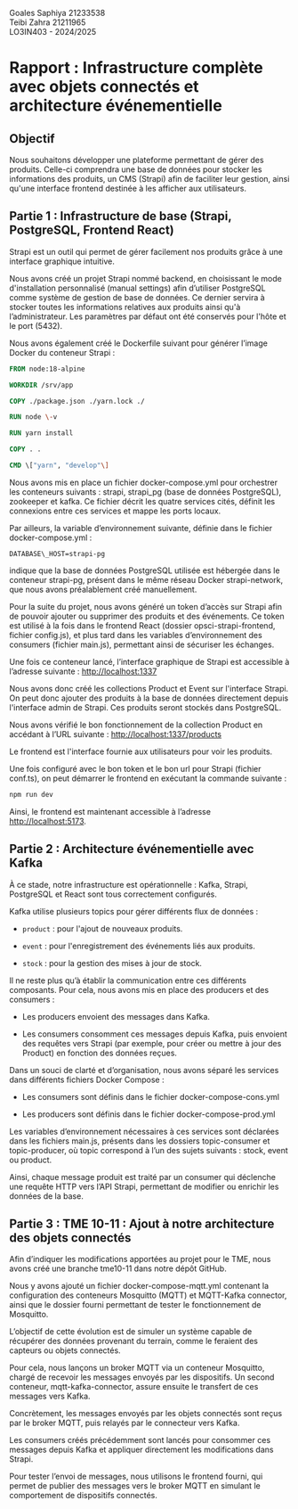 Goales Saphiya 21233538  
Teibi Zahra 21211965  
LO3IN403 \- 2024/2025

# Rapport : Infrastructure complète avec objets connectés et architecture événementielle

## Objectif

Nous souhaitons développer une plateforme permettant de gérer des produits. Celle-ci comprendra une base de données pour stocker les informations des produits, un CMS (Strapi) afin de faciliter leur gestion, ainsi qu'une interface frontend destinée à les afficher aux utilisateurs.

## Partie 1 : Infrastructure de base (Strapi, PostgreSQL, Frontend React)

Strapi est un outil qui permet de gérer facilement nos produits grâce à une interface graphique intuitive.

Nous avons créé un projet Strapi nommé backend, en choisissant le mode d'installation personnalisé (manual settings) afin d’utiliser PostgreSQL comme système de gestion de base de données. Ce dernier servira à stocker toutes les informations relatives aux produits ainsi qu'à l’administrateur. Les paramètres par défaut ont été conservés pour l'hôte et le port (5432).

Nous avons également créé le Dockerfile suivant pour générer l’image Docker du conteneur Strapi :

   ```dockerfile
FROM node:18-alpine

WORKDIR /srv/app

COPY ./package.json ./yarn.lock ./

RUN node \-v 

RUN yarn install 

COPY . . 

CMD \["yarn", "develop"\]
   ```

Nous avons mis en place un fichier docker-compose.yml pour orchestrer les conteneurs suivants : strapi, strapi\_pg (base de données PostgreSQL), zookeeper et kafka. Ce fichier décrit les quatre services cités, définit les connexions entre ces services et  mappe les ports locaux.

Par ailleurs, la variable d’environnement suivante, définie dans le fichier docker-compose.yml : 

```env
DATABASE\_HOST=strapi-pg 
```

indique que la base de données PostgreSQL utilisée est hébergée dans le conteneur strapi-pg, présent dans le même réseau Docker strapi-network, que nous avons préalablement créé manuellement.

Pour la suite du projet, nous avons généré un token d’accès sur Strapi afin de pouvoir ajouter ou supprimer des produits et des événements. Ce token est utilisé à la fois dans le frontend React (dossier opsci-strapi-frontend, fichier config.js), et plus tard dans les variables d’environnement des consumers (fichier main.js), permettant ainsi de sécuriser les échanges.

Une fois ce conteneur lancé, l’interface graphique de Strapi est accessible à l’adresse suivante : [http://localhost:1337](http://localhost:1337)

Nous avons donc créé les collections Product et Event sur l'interface Strapi. On peut donc ajouter des produits à la base de données directement depuis l'interface admin de Strapi. Ces produits seront stockés dans PostgreSQL.

Nous avons vérifié le bon fonctionnement de la collection Product en accédant à l’URL suivante : [http://localhost:1337/products](http://localhost:1337/products)

Le frontend est l'interface fournie aux utilisateurs pour voir les produits. 

Une fois configuré avec le bon token et le bon url pour Strapi (fichier conf.ts), on peut démarrer le frontend en exécutant la commande suivante :

   ```bash
npm run dev
   ```

Ainsi, le frontend est maintenant accessible à l’adresse [http://localhost:5173](http://localhost:5173).

## Partie 2 : Architecture événementielle avec Kafka

À ce stade, notre infrastructure est opérationnelle : Kafka, Strapi, PostgreSQL et React sont tous correctement configurés.

Kafka utilise plusieurs topics pour gérer différents flux de données :

* `product` : pour l'ajout de nouveaux produits.

* `event` : pour l'enregistrement des événements liés aux produits.

* `stock` : pour la gestion des mises à jour de stock.

Il ne reste plus qu’à établir la communication entre ces différents composants. Pour cela, nous avons mis en place des producers et des consumers :

*  Les producers envoient des messages dans Kafka.

* Les consumers consomment ces messages depuis Kafka, puis envoient des requêtes vers Strapi (par exemple, pour créer ou mettre à jour des Product) en fonction des données reçues.

Dans un souci de clarté et d’organisation, nous avons séparé les services dans différents fichiers Docker Compose :

*  Les consumers sont définis dans le fichier docker-compose-cons.yml

* Les producers sont définis dans le fichier docker-compose-prod.yml

Les variables d’environnement nécessaires à ces services sont déclarées dans les fichiers main.js, présents dans les dossiers topic-consumer et topic-producer, où topic correspond à l’un des sujets suivants : stock, event ou product.

Ainsi, chaque message produit est traité par un consumer qui déclenche une requête HTTP vers l’API Strapi, permettant de modifier ou enrichir les données de la base.

## Partie 3 : TME 10-11 : Ajout à notre architecture des objets connectés

Afin d’indiquer les modifications apportées au projet pour le TME, nous avons créé une branche tme10-11 dans notre dépôt GitHub.

Nous y avons ajouté un fichier docker-compose-mqtt.yml contenant la configuration des conteneurs Mosquitto (MQTT) et MQTT-Kafka connector, ainsi que le dossier fourni permettant de tester le fonctionnement de Mosquitto.

L’objectif de cette évolution est de simuler un système capable de récupérer des données provenant du terrain, comme le feraient des capteurs ou objets connectés.

Pour cela, nous lançons un broker MQTT via un conteneur Mosquitto, chargé de recevoir les messages envoyés par les dispositifs. Un second conteneur, mqtt-kafka-connector, assure ensuite le transfert de ces messages vers Kafka.

Concrètement, les messages envoyés par les objets connectés sont reçus par le broker MQTT, puis relayés par le connecteur vers Kafka.

Les consumers créés précédemment sont lancés pour consommer ces messages depuis Kafka et appliquer directement les modifications dans Strapi.

Pour tester l’envoi de messages, nous utilisons le frontend fourni, qui permet de publier des messages vers le broker MQTT en simulant le comportement de dispositifs connectés.